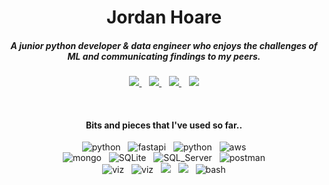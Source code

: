 <h1 align="center">Jordan Hoare</h1>
<h5 align="center">A junior python developer & data engineer who enjoys the challenges of ML and communicating findings to my peers. </h5>
<p align="center">
    <a href="https://www.linkedin.com/in/jordan-hoare/">
        <img src="https://img.shields.io/badge/LinkedIn-0077B5?style=for-the-badge&logo=linkedin&logoColor=white" />
    </a>&nbsp;&nbsp;
    <a href="https://www.kaggle.com/jordanhoare">
        <img src="https://img.shields.io/badge/Kaggle-20BEFF?style=for-the-badge&logo=Kaggle&logoColor=white" />
    </a>&nbsp;&nbsp;
    <a href="mailto:jordanhoare0@gmail.com">
        <img src="https://img.shields.io/badge/Gmail-D14836?style=for-the-badge&logo=gmail&logoColor=white" />
    </a>&nbsp;&nbsp;
    <a href="https://www.facebook.com/profile.php?id=100011746816986">
        <img
            src="https://img.shields.io/badge/facebook-%231877F2.svg?&style=for-the-badge&logo=facebook&logoColor=white" />
    </a>
</p>

<br>

<!--techy list-->
<h4 align="center">Bits and pieces that I've used so far..</h4>

<p align="center">
    <img src="https://img.shields.io/badge/python%20-%2314354C.svg?&style=for-the-badge&logo=python&logoColor=white"
        alt="python" />&nbsp;&nbsp;
    <img src="https://img.shields.io/badge/fastapi-109989?style=for-the-badge&logo=FASTAPI&logoColor=white"
        alt="fastapi" />&nbsp;&nbsp;
    <img src="https://img.shields.io/badge/R-276DC3?style=for-the-badge&logo=r&logoColor=white" alt="python" />&nbsp;&nbsp;
    <img src="https://img.shields.io/badge/Amazon_AWS-FF9900?style=for-the-badge&logo=amazonaws&logoColor=white"
        alt="aws" />
    </br>
    <img src="https://img.shields.io/badge/MongoDB-%234ea94b.svg?&style=for-the-badge&logo=mongodb&logoColor=white"
        alt="mongo" />&nbsp;&nbsp;
    <img src="https://img.shields.io/badge/SQLite-07405E?style=for-the-badge&logo=sqlite&logoColor=white"
        alt="SQLite" />&nbsp;&nbsp;
    <img src="https://img.shields.io/badge/Microsoft_SQL_Server-CC2927?style=for-the-badge&logo=microsoft-sql-server&logoColor=white"
        alt="SQL_Server" />&nbsp;&nbsp;
    <img src="https://img.shields.io/badge/postman-FF6C37?style=for-the-badge&logo=postman&logoColor=white"
        alt="postman" />
    </br>
    <img src="https://img.shields.io/badge/Tableau-E97627?style=for-the-badge&logo=Tableau&logoColor=white" alt="viz" />&nbsp;&nbsp;
    <img src="https://img.shields.io/badge/PowerBI-F2C811?style=for-the-badge&logo=Power%20BI&logoColor=white"
        alt="viz" />&nbsp;&nbsp;
    <img src="https://img.shields.io/badge/Windows-0078D6?style=for-the-badge&logo=windows&logoColor=white" />&nbsp;&nbsp;
    <img src="https://img.shields.io/badge/mac%20os-000000?style=for-the-badge&logo=apple&logoColor=white" />&nbsp;&nbsp;
    <img src="https://img.shields.io/badge/GIT-E44C30?style=for-the-badge&logo=git&logoColor=white" alt="bash" />
    </br>
</p>

</br>
